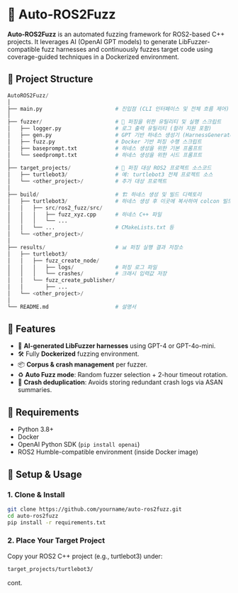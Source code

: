 # 🤖 Auto-ROS2Fuzz

**Auto-ROS2Fuzz** is an automated fuzzing framework for ROS2-based C++ projects. It leverages AI (OpenAI GPT models) to generate LibFuzzer-compatible fuzz harnesses and continuously fuzzes target code using coverage-guided techniques in a Dockerized environment.


## 📁 Project Structure
```python
AutoROS2Fuzz/
│
├── main.py                       # 진입점 (CLI 인터페이스 및 전체 흐름 제어)
│
├── fuzzer/                       # 🔧 퍼징을 위한 유틸리티 및 실행 스크립트
│   ├── logger.py                 # 로그 출력 유틸리티 (컬러 지원 포함)
│   ├── gen.py                    # GPT 기반 하네스 생성기 (HarnessGenerator 클래스)
│   ├── fuzz.py                   # Docker 기반 퍼징 수행 스크립트
│   ├── baseprompt.txt            # 하네스 생성을 위한 기본 프롬프트
│   └── seedprompt.txt            # 하네스 생성을 위한 시드 프롬프트
│
├── target_projects/              # 🎯 퍼징 대상 ROS2 프로젝트 소스코드
│   ├── turtlebot3/               # 예: turtlebot3 전체 프로젝트 소스
│   └── <other_project>/          # 추가 대상 프로젝트
│
├── build/                        # 🏗️ 하네스 생성 및 빌드 디렉토리
│   ├── turtlebot3/               # 하네스 생성 후 이곳에 복사하여 colcon 빌드
│   │   ├── src/ros2_fuzz/src/
│   │   │   ├── fuzz_xyz.cpp      # 하네스 C++ 파일
│   │   │   └── ...
│   │   └── ...                   # CMakeLists.txt 등
│   └── <other_project>/
│
├── results/                      # 📊 퍼징 실행 결과 저장소
│   ├── turtlebot3/
│   │   ├── fuzz_create_node/
│   │   │   ├── logs/             # 퍼징 로그 파일
│   │   │   └── crashes/          # 크래시 입력값 저장
│   │   └── fuzz_create_publisher/
│   │       ├── ...
│   └── <other_project>/
│
└── README.md                     # 설명서
```


## 🚀 Features

- 🧠 **AI-generated LibFuzzer harnesses** using GPT-4 or GPT-4o-mini.
- 🛠️ Fully **Dockerized** fuzzing environment.
- 📦 **Corpus & crash management** per fuzzer.
- ♻️ **Auto Fuzz mode**: Random fuzzer selection + 2-hour timeout rotation.
- 🧼 **Crash deduplication**: Avoids storing redundant crash logs via ASAN summaries.

## 🧰 Requirements

- Python 3.8+
- Docker
- OpenAI Python SDK (`pip install openai`)
- ROS2 Humble-compatible environment (inside Docker image)

## 🔧 Setup & Usage

### 1. Clone & Install

```bash
git clone https://github.com/yourname/auto-ros2fuzz.git
cd auto-ros2fuzz
pip install -r requirements.txt
```

### 2. Place Your Target Project
Copy your ROS2 C++ project (e.g., turtlebot3) under:

```bash
target_projects/turtlebot3/
```

cont.
